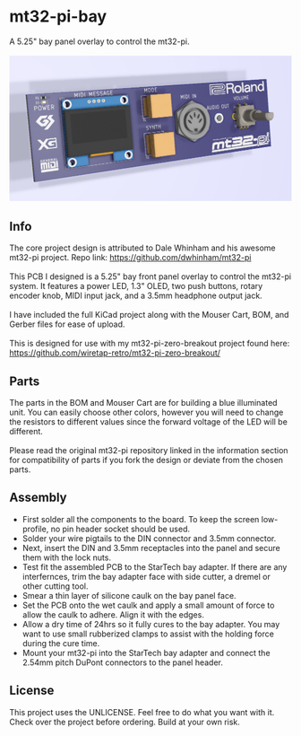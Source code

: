 # mt32-pi-bay
A 5.25" bay panel overlay to control the mt32-pi. 
\
\
![front](front.png)

## Info
The core project design is attributed to Dale Whinham and his awesome mt32-pi project. Repo link: https://github.com/dwhinham/mt32-pi
\
\
This PCB I designed is a 5.25" bay front panel overlay to control the mt32-pi system. It features a power LED, 1.3" OLED, two push buttons, rotary encoder knob, MIDI input jack, and a 3.5mm headphone output jack.
\
\
I have included the full KiCad project along with the Mouser Cart, BOM, and Gerber files for ease of upload.
\
\
This is designed for use with my mt32-pi-zero-breakout project found here: https://github.com/wiretap-retro/mt32-pi-zero-breakout/

## Parts
The parts in the BOM and Mouser Cart are for building a blue illuminated unit. You can easily choose other colors, however you will need to change the resistors to different values since the forward voltage of the LED will be different.
\
\
Please read the original mt32-pi repository linked in the information section for compatibility of parts if you fork the design or deviate from the chosen parts.

## Assembly
- First solder all the components to the board. To keep the screen low-profile, no pin header socket should be used.
- Solder your wire pigtails to the DIN connector and 3.5mm connector.
- Next, insert the DIN and 3.5mm receptacles into the panel and secure them with the lock nuts.
- Test fit the assembled PCB to the StarTech bay adapter. If there are any interfernces, trim the bay adapter face with side cutter, a dremel or other cutting tool.
- Smear a thin layer of silicone caulk on the bay panel face.
- Set the PCB onto the wet caulk and apply a small amount of force to allow the caulk to adhere. Align it with the edges.
- Allow a dry time of 24hrs so it fully cures to the bay adapter. You may want to use small rubberized clamps to assist with the holding force during the cure time.
- Mount your mt32-pi into the StarTech bay adapter and connect the 2.54mm pitch DuPont connectors to the panel header.

## License
This project uses the UNLICENSE. Feel free to do what you want with it. Check over the project before ordering. Build at your own risk.
